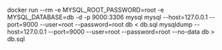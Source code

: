 docker run --rm -e MYSQL_ROOT_PASSWORD=root -e MYSQL_DATABASE=db -d -p 9000:3306 mysql
mysql --host=127.0.0.1 --port=9000 --user=root --password=root db < db.sql
mysqldump --host=127.0.0.1 --port=9000 --user=root --password=root --no-data db > db.sql
